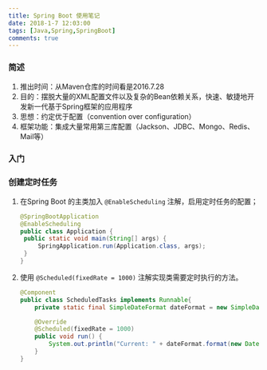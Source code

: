 ```yaml
---
title: Spring Boot 使用笔记
date: 2018-1-7 12:03:00
tags: [Java,Spring,SpringBoot]
comments: true
---
```



### 简述

1. 推出时间：从Maven仓库的时间看是2016.7.28
2. 目的：摆脱大量的XML配置文件以及复杂的Bean依赖关系，快速、敏捷地开发新一代基于Spring框架的应用程序
3. 思想：约定优于配置（convention over configuration）
4. 框架功能：集成大量常用第三库配置（Jackson、JDBC、Mongo、Redis、Mail等）

### 入门

### 创建定时任务

1. 在Spring Boot 的主类加入 `@EnableScheduling` 注解，启用定时任务的配置；

   ```java
   @SpringBootApplication
   @EnableScheduling
   public class Application {
   	public static void main(String[] args) {
   		SpringApplication.run(Application.class, args);
   	}
   }
   ```

2. 使用 `@Scheduled(fixedRate = 1000)` 注解实现类需要定时执行的方法。

   ```java
   @Component
   public class ScheduledTasks implements Runnable{
       private static final SimpleDateFormat dateFormat = new SimpleDateFormat("HH:mm:ss");
   
       @Override
       @Scheduled(fixedRate = 1000)
       public void run() {
           System.out.println("Current: " + dateFormat.format(new Date()));
       }
   }
   ```
